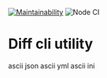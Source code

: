 [![Maintainability](https://api.codeclimate.com/v1/badges/e26466aefb9d2d98928a/maintainability)](https://codeclimate.com/github/Efefefef/frontend-project-lvl2/maintainability)
![Node CI](https://github.com/Efefefef/frontend-project-lvl2/workflows/Node%20CI/badge.svg)

<h1>Diff cli utility</h1>

ascii json
ascii yml
ascii ini
